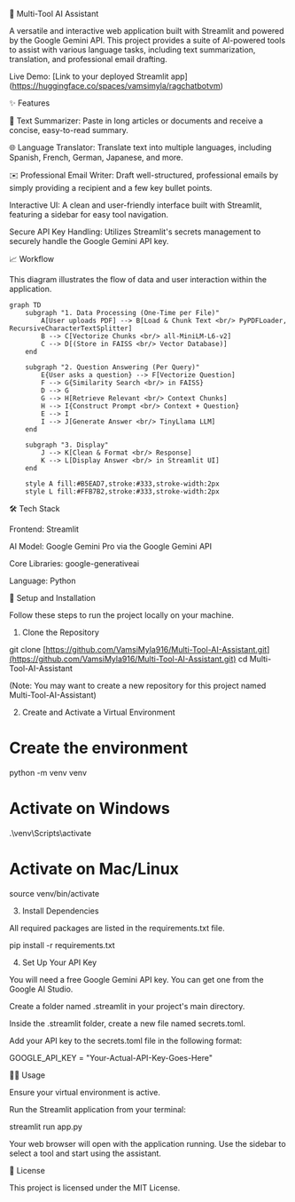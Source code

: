 🤖 Multi-Tool AI Assistant

A versatile and interactive web application built with Streamlit and powered by the Google Gemini API. This project provides a suite of AI-powered tools to assist with various language tasks, including text summarization, translation, and professional email drafting.

Live Demo: [Link to your deployed Streamlit app] (https://huggingface.co/spaces/vamsimyla/ragchatbotvm)

✨ Features

📝 Text Summarizer: Paste in long articles or documents and receive a concise, easy-to-read summary.

🌐 Language Translator: Translate text into multiple languages, including Spanish, French, German, Japanese, and more.

✉️ Professional Email Writer: Draft well-structured, professional emails by simply providing a recipient and a few key bullet points.

Interactive UI: A clean and user-friendly interface built with Streamlit, featuring a sidebar for easy tool navigation.

Secure API Key Handling: Utilizes Streamlit's secrets management to securely handle the Google Gemini API key.

📈 Workflow

This diagram illustrates the flow of data and user interaction within the application.

```mermaid
graph TD
    subgraph "1. Data Processing (One-Time per File)"
        A[User uploads PDF] --> B[Load & Chunk Text <br/> PyPDFLoader, RecursiveCharacterTextSplitter]
        B --> C[Vectorize Chunks <br/> all-MiniLM-L6-v2]
        C --> D[(Store in FAISS <br/> Vector Database)]
    end

    subgraph "2. Question Answering (Per Query)"
        E{User asks a question} --> F[Vectorize Question]
        F --> G{Similarity Search <br/> in FAISS}
        D --> G
        G --> H[Retrieve Relevant <br/> Context Chunks]
        H --> I{Construct Prompt <br/> Context + Question}
        E --> I
        I --> J[Generate Answer <br/> TinyLlama LLM]
    end

    subgraph "3. Display"
        J --> K[Clean & Format <br/> Response]
        K --> L[Display Answer <br/> in Streamlit UI]
    end

    style A fill:#B5EAD7,stroke:#333,stroke-width:2px
    style L fill:#FFB7B2,stroke:#333,stroke-width:2px
```

🛠️ Tech Stack

Frontend: Streamlit

AI Model: Google Gemini Pro via the Google Gemini API

Core Libraries: google-generativeai

Language: Python

🚀 Setup and Installation

Follow these steps to run the project locally on your machine.

1. Clone the Repository

git clone [https://github.com/VamsiMyla916/Multi-Tool-AI-Assistant.git](https://github.com/VamsiMyla916/Multi-Tool-AI-Assistant.git)
cd Multi-Tool-AI-Assistant

(Note: You may want to create a new repository for this project named Multi-Tool-AI-Assistant)

2. Create and Activate a Virtual Environment

# Create the environment

python -m venv venv

# Activate on Windows

.\venv\Scripts\activate

# Activate on Mac/Linux

source venv/bin/activate

3. Install Dependencies

All required packages are listed in the requirements.txt file.

pip install -r requirements.txt

4. Set Up Your API Key

You will need a free Google Gemini API key. You can get one from the Google AI Studio.

Create a folder named .streamlit in your project's main directory.

Inside the .streamlit folder, create a new file named secrets.toml.

Add your API key to the secrets.toml file in the following format:

GOOGLE_API_KEY = "Your-Actual-API-Key-Goes-Here"

🏃‍♀️ Usage

Ensure your virtual environment is active.

Run the Streamlit application from your terminal:

streamlit run app.py

Your web browser will open with the application running. Use the sidebar to select a tool and start using the assistant.

📄 License

This project is licensed under the MIT License.
